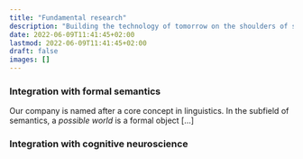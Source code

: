 ```yaml
---
title: "Fundamental research"
description: "Building the technology of tomorrow on the shoulders of science."
date: 2022-06-09T11:41:45+02:00
lastmod: 2022-06-09T11:41:45+02:00
draft: false
images: []
---
```


### Integration with formal semantics

Our company is named after a core concept in linguistics. In the subfield of semantics, a *possible world* is a formal object [...]


### Integration with cognitive neuroscience


